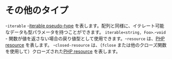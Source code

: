 # その他のタイプ

-`iterable` -[iterable pseudo-type](https://php.net/manual/en/language.types.iterable.php) を表します。配列と同様に、イテレート可能なデータも型パラメータを持つことができます。 `iterable<string, Foo>`.-`void` - 関数が値を返さない場合の戻り値型として使用できます。-`resource` は、[PHP resource](https://www.php.net/manual/en/language.types.resource.php) を表します。 -`closed-resource` は、（`fclose` または他のクローズ関数を使用して）クローズされた[PHP resource](https://www.php.net/manual/en/language.types.resource.php) を表します。
